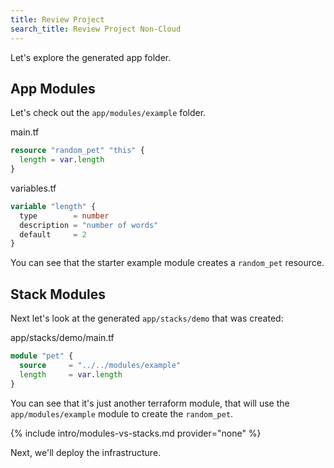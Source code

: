 ```yaml
---
title: Review Project
search_title: Review Project Non-Cloud
---
```


Let's explore the generated app folder.

## App Modules

Let's check out the `app/modules/example` folder.

main.tf

```terraform
resource "random_pet" "this" {
  length = var.length
}
```

variables.tf

```terraform
variable "length" {
  type        = number
  description = "number of words"
  default     = 2
}
```

You can see that the starter example module creates a `random_pet` resource.

## Stack Modules

Next let's look at the generated `app/stacks/demo` that was created:

app/stacks/demo/main.tf

```terraform
module "pet" {
  source     = "../../modules/example"
  length     = var.length
}
```

You can see that it's just another terraform module, that will use the `app/modules/example` module to create the `random_pet`.

{% include intro/modules-vs-stacks.md provider="none" %}

Next, we'll deploy the infrastructure.
